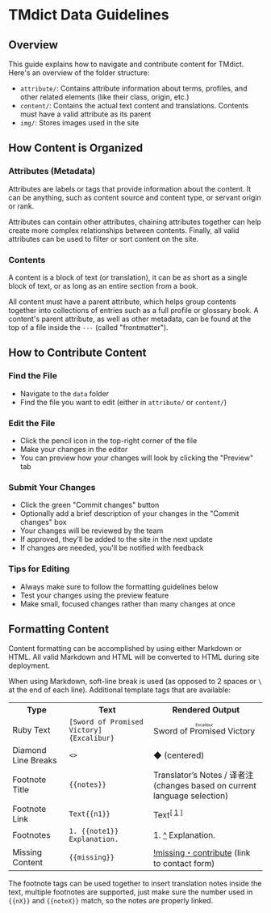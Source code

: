 # TMdict Data Guidelines

## Overview

This guide explains how to navigate and contribute content for TMdict. Here's an overview of the folder structure:

- `attribute/`: Contains attribute information about terms, profiles, and other related elements (like their class, origin, etc.)
- `content/`: Contains the actual text content and translations. Contents must have a valid attribute as its parent
- `img/`: Stores images used in the site

## How Content is Organized

### Attributes (Metadata)

Attributes are labels or tags that provide information about the content. It can be anything, such as content source and content type, 
or servant origin or rank.

Attributes can contain other attributes, chaining attributes together can help create more complex relationships between 
contents. Finally, all valid attributes can be used to filter or sort content on the site.

### Contents

A content is a block of text (or translation), it can be as short as a single block of text, or as long as an entire section from 
a book.

All content must have a parent attribute, which helps group contents together into collections of entries such as 
a full profile or glossary book. A content's parent attribute, as well as other metadata, can be found at the top of a file 
inside the `---` (called "frontmatter").

## How to Contribute Content

### Find the File

- Navigate to the `data` folder
- Find the file you want to edit (either in `attribute/` or `content/`)

### Edit the File

- Click the pencil icon in the top-right corner of the file
- Make your changes in the editor
- You can preview how your changes will look by clicking the "Preview" tab

### Submit Your Changes

- Click the green "Commit changes" button
- Optionally add a brief description of your changes in the "Commit changes" box
- Your changes will be reviewed by the team
- If approved, they'll be added to the site in the next update
- If changes are needed, you'll be notified with feedback

### Tips for Editing

- Always make sure to follow the formatting guidelines below
- Test your changes using the preview feature
- Make small, focused changes rather than many changes at once

## Formatting Content

Content formatting can be accomplished by using either Markdown or HTML. All valid Markdown and HTML will be converted to HTML during site deployment.

When using Markdown, soft-line break is used (as opposed to 2 spaces or `\` at the end of each line). Additional template tags that
are available:

<table>
  <tr>
    <th>Type</th>
    <th>Text</th>
    <th>Rendered Output</th>
  </tr>
  <tr>
    <td>Ruby Text</td>
    <td><code>[Sword of Promised Victory]{Excalibur}</code></td>
    <td><ruby>Sword of Promised Victory<rp>(</rp><rt>Excalibur</rt><rp>)</rp></ruby></td>
  </tr>
  <tr>
    <td>Diamond Line Breaks</td>
    <td><code><></code></td>
    <td>◆ (centered)</td>
  </tr>
  <tr>
    <td>Footnote Title</td>
    <td><code>{{notes}}</code></td>
    <td>Translator’s Notes / 译者注 (changes based on current language selection)</td>
  </tr>
  <tr>
    <td>Footnote Link</td>
    <td><code>Text{{n1}}</code></td>
    <td>Text<sup>[ <a title="n1" href="#">1</a> ]</sup></td>
  </tr>
  <tr>
    <td>Footnotes</td>
    <td><code>1. {{note1}} Explanation.</code></td>
    <td>1. <a href="#">^</a> Explanation.</td>
  </tr>
  <tr>
    <td>Missing Content</td>
    <td><code>{{missing}}</code></td>
    <td><a href="#">!missing・contribute</a> (link to contact form)</td>
  </tr>
</table>

The footnote tags can be used together to insert translation notes inside the text, multiple footnotes are supported, just make sure the number used in `{{nX}}` and `{{noteX}}` match, so the notes are properly linked.
